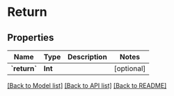 # Return

## Properties
Name | Type | Description | Notes
------------ | ------------- | ------------- | -------------
**&#x60;return&#x60;** | **Int** |  | [optional] 

[[Back to Model list]](../README.md#documentation-for-models) [[Back to API list]](../README.md#documentation-for-api-endpoints) [[Back to README]](../README.md)



